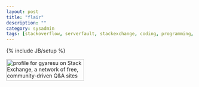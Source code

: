 ```yaml
---
layout: post
title: "flair"
description: ""
category: sysadmin
tags: [stackoverflow, serverfault, stackexchange, coding, programming, sysadmin, devops, flair]
---
```

{% include JB/setup %}

<a href="http://stackexchange.com/users/7471">
<img src="http://stackexchange.com/users/flair/7471.png" width="208" height="58" alt="profile for gyaresu on Stack Exchange, a network of free, community-driven Q&amp;A sites" title="profile for gyaresu on Stack Exchange, a network of free, community-driven Q&amp;A sites">
</a>
